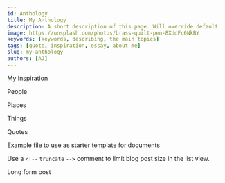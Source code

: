 ```yaml
---
id: Anthology
title: My Anthology
description: A short description of this page. Will override default
image: https://unsplash.com/photos/brass-quilt-pen-8XddFc6NkBY
keywords: [keywords, describing, the main topics]
tags: [quote, inspiration, essay, about me]
slug: my-anthology
authors: [AJ]
---
```


My Inspiration

People

Places

Things

Quotes

Example file to use as starter template for documents

Use a `<!--` `truncate` `-->` comment to limit blog post size in the list view.

<!--truncate-->
Long form post